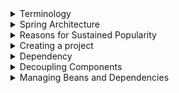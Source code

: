 <details>
<summary>Terminology</summary>

Learn the different terms used in the world of Spring.

The following topics are covered:
- Beans
- Autowiring
- Dependency injection
- Inversion of Control
- IoC container
- Bean factory
- Application context

### Beans

Beans are the objects of classes that are managed by Spring. Traditionally, objects used to create their own dependencies, but Spring manages all the dependencies of an object and instantiates the object after injecting the required dependencies. The `@Component` annotation is the most common method of defining beans.

```java
@Component
public class Vehicle {

}
```

### Autowiring

The process of identifying a dependency, looking for a match, and then populating the dependency is called autowiring. The `@Autowired` annotation tells Spring to find and inject a collaborating bean into another. If more than one bean of the same type is available, Spring throws an error. In the following scenario, two beans of type `Operator` are detected by Spring:

```java
@Component
class Arithmetic() {
    @Autowired
    private Operator operator;
    //...
}

@Component
class Addition implements Operator {

}

@Component
class Subtraction implements Operator {

}
```

Spring will not know which bean to inject in the `Arithmetic` bean unless the developer explicitly specifies it.

### Dependency injection

Dependency injection is the process by which Spring looks up the beans that are needed for a particular bean to function and injects them as a dependency. Spring can perform dependency injection by using a **constructor** or by using a **setter method**.

### Inversion of Control

Traditionally, the class which needed the dependency created an instance of the dependency. The class decided when to create the dependency and how to create it. For example, `Engine` class is a dependency of `Vehicle` class, which creates its object:

```java
class Vehicle {
    private Engine engine = new Engine();
    //...
}
```

Spring takes this responsibility from the class and creates the object itself. The developer simply mentions the dependency and the framework takes care of the rest.

```java
class Vehicle {
    private Engine engine;
    //...
}
```

Thus, control moves from the component that needs the dependency to the framework. The framework takes the responsibility for finding out the dependencies of a component, ensuring their availability and injecting them in the component. This process is called **Inversion of Control**.

![01.png](img/01.png)

### IoC container

An **IoC container** is a framework that provides the **Inversion of Control** functionality.

The IoC container manages the beans. For the above-mentioned example, it creates an instance of the `Engine` class, then creates an instance of `Vehicle` class, and then injects the `Engine` object as a dependency into the `Vehicle` object.

```java
class Vehicle {
    private Engine engine;
    //...   
}
```

**IoC container** is a generic term. It is not framework-specific. Spring offers two implementations of the **IoC container**:
1. Bean factory
2. Application context

![02.png](img/02.png)

Both of them are interfaces that have different implementations available. Application context is the typical IoC container in the context of Spring. Spring recommends using it unless there is a memory concern, like in a mobile device. If available memory is low, bean factory should be used.

### Bean factory

The basic version of the Spring IoC container is **bean factory**. It is the legacy IoC container and provides basic management for beans and wiring of dependencies. In Spring, bean factory still exists to provide backward compatibility.

### Application context

**Application context** adds more features to the bean factory that are typically needed by an enterprise application. It is the most important part of the Spring framework. All the core logic of Spring happens here. It includes basic management of beans and wiring of dependencies as provided by the bean factory. Additional features in application context include **Spring AOP** features, **internationalization**, **web application context**, etc.

</details>


<details>
<summary>Spring Architecture</summary>

Discussion of the modular architecture of Spring and popular Spring projects.

The following topics are covered:
- Spring modules
  - Data access / integration
  - Web (MVC / remoting)
  - Test
  - AOP
- Spring projects

Spring is not one big framework. It is broken down into modules. This can be seen in the Maven Dependencies folder, where there are a lot of JAR files instead of just one big JAR.

![03.png](img/03.png)

Spring is built in a modular way and this enables some modules to be used without using the whole framework. It also makes integration with other frameworks easy. The developer can choose which module to use and discard ones that are not required.

### Spring modules

The modules of Spring architecture, grouped together in layers, are shown below:

![04.png](img/04.png)

The Core Container contains the following modules: **Beans**, **Core**, **Context**, and **Spring Expression Language (SpEL)**. These modules provide fundamental functionality of the Spring framework, like **Inversion of Control (IoC)**, **dependency injection**, **internationalization** as well as support for querying the object at run time.

### Data access / integration

Spring has very good integration with data and integration layers, and provides support to interact with databases. It contains modules like **JDBC**, **ORM**, **OXM**, **JMS**, and **Transactions**.
- The JDBC (Java Database Connectivity) module allows the data layer to interact with databases to get data or store data, or to interact with other systems without the need of cumbersome JDBC coding. Spring JDBC is very straightforward as compared to plain JDBC and makes the code very short.
- The ORM (Object Relational Mapping) module provides support to integrate with ORM frameworks including Hibernate and JPA.
- The JMS (Java Messaging Service) module talks to other applications through the queue to produce and consume messages.
- The OXM (object-XML mapping) module makes the object-to-XML transformation easy by providing useful features.
- The transaction management module provides support for successful rollback in case a transaction fails.

### Web (MVC / remoting)

It contains the **Web**, **Servlets**, **Portlets**, and **Sockets** modules to support the creation of a web application. Spring offers a web framework of its own called **Spring MVC**.

### Test

The **Test** module handles the cross-cutting concern of unit testing. The **Spring Test** framework supports testing with **JUnit**, **TestNG**, as well as creating mock objects for testing the code in isolation.

### AOP

The **AOP** module provides **Aspect Oriented Programming** functionality like **method interception** and **pointcuts** as well as **security** and **logging** features. Spring has its own module called **Spring AOP** that offers basic, aspect-oriented programming functionality. Advanced AOP functionality can be implemented through integration with **AspectJ**. AOP features cross-cutting concerns from business logic.

### Spring projects

Spring also provides solutions to different enterprise application problems through **Spring projects**. Some of them are discussed below:

![05.png](img/05.png)

**Spring Boot** is used to develop microservices. It makes developing applications easy through features like startup projects, auto configuration, and actuator. Spring Boot has gained massive popularity since it was first released in 2014.

**Spring Cloud** allows the development of cloud native applications that can be dynamically configured and deployed. It provides functionality for handling common patterns in distributed systems.

**Spring Data** provides consistent access to SQL and NoSQL databases.

**Spring Integration** implements the patterns outlined by the book Enterprise Application Integration Patterns. It allows enterprise applications to be connected easily through messaging and declarative adapters.

**Spring Batch** provides functionality to handle large volumes of data like ability to restart, ability to read from and write to different systems, chunk processing, parallel processing, and transaction management.

**Spring Security** provides security solutions for different applications be it a web application or a REST service. It also provides authentication and authorization features.

**Spring Session** manages session information and makes it easier to share session data between services in the cloud regardless of the platform/container. It also supports multiple sessions in a single browser instance.

**Spring Mobile** offers device detection and progressive rendering options that make mobile web application development easy.

**Spring Android** facilitates the development of Android applications.

</details>


<details>
<summary>Reasons for Sustained Popularity</summary>

Discussion of some factors of Spring that led to its widespread adoption and sustained popularity.

The following topics are covered:
- Flexibility and integration with other frameworks
- Removes plumbing code
- Promotes testable code
- Staying up-to-date

### Flexibility and integration with other frameworks

Spring has a very flexible architecture. Spring modules are not dependent on one another and offer a developer the freedom to pick and choose according to the requirements of the application. Spring projects are designed with very specific purposes in mind.

Spring offers integration with a large number of frameworks. For example, even though Spring offers its own MVC framework, SpringMVC, it also offers integration with other MVC frameworks. Using Spring does not decrease the developer's options.

### Removes plumbing code

Plumbing code not only makes programming longer but also reduces the readability of code. For example, in JDBC programming, a lot of code is required for simple functionality. Connection establishment and exception handling span many lines of code.

Spring removes plumbing code and lets the programmer focus on the application logic. The amount of code written in Spring is negligible. No exception handling code is required because Spring makes all its exceptions unchecked.

### Promotes testable code

Spring framework enables writing testable code. It offers good integration with JUnit and Mockito frameworks, which lets us write unit tests quickly and easily. The core feature of Spring is dependency injection and if it is used properly, writing unit tests for the code becomes very easy.

### Staying up-to-date

Spring is able to stay current and adapt to changes in development. For example, microservices and cloud services have evolved in the last decade. Spring has come up with projects to keep up with the trend, like Spring Boot, which helps with designing microservices.

</details>


<details>
<summary>Creating a project</summary>

There are different ways of creating a Spring project:
1. Follow the **Spring Initializr** instructions: https://start.spring.io/
   - Select the dependencies and create a basic project structure with a **Maven** or **Gradle** build specification. This project is available for download in the form of a zip file to be used in a variety of IDEs like **Eclipse**, **IntelliJ**, etc.
2. Use the **Spring Initializr** plugin for IntelliJ.
3. If using **Maven** for dependency management and you know the dependencies your project will need: <a href="https://search.maven.org/">Search **Maven Central**</a> for the dependencies your project requires. 
4. Refer to the `pom.xml` of this project and copy any dependencies your project requires.

The highlight of Spring Boot is its auto-configuration feature whereby it automatically includes all the dependencies of a project based on property files and JAR classpaths. Spring Boot is basically the Spring framework along with embedded servers. Spring Boot removes the need for XML configuration.

![06.png](img/06.png)

<blockquote>Note: Given the simplicity and ease that Spring Boot provides, we will use it to create our first Spring project.</blockquote>

This project will use a **Maven** build configuration, with **Spring Boot v2.4.3** at the time of this writing.

Any version which is greater than **Spring Boot 2.0** should work for the examples in this project. It is better to avoid `SNAPSHOT` versions as they are alpha or beta versions.

Specify a **GroupId** and **ArtifactId** for the project. This project used the IntelliJ IDE's **New Project** prompts to create these.

![07.png](img/07.png)

Spring Initializr, by default, creates Spring as one of the dependencies of the project, so we do not need to explicitly specify any dependency. Later in this course, we will create projects with dependencies like **Web**, **AOP**, **JDBC**, **JPA**, etc.

![08.png](img/08.png)

When the **Generate** button on the form is clicked, the Initializer creates a zip file that is downloaded by the browser. Unzip this file and place it in a folder on the hard drive.

To import this project in Eclipse, choose **File => Import => Existing Maven Projects**. Search for **Maven** in the search bar if the option isn't visible. Browse to the folder on the hard drive where the unzipped Spring Boot project is placed. The `pom.xml` file can be seen. Select the file and click **Finish** to import the project.

![09.png](img/09.png)

All the dependencies needed to set up the project will be downloaded via the IDE. When the import process finishes, the following hierarchy can be seen:
- `src/main/java` where the Java code will be written. Right now, it contains the project file `<YourAppName>Application.java`
- `src/main/resources` where the application properties are written.
- `src/test/java` where the tests will be written.

![10.png](img/10.png)

The `pom.xml` file contains the project metadata information and lists the dependencies.

If using **Eclipse**, The Maven Dependencies folder contains the jar files of all the dependencies. If you used Initializr, Spring may have automatically added the dependencies `spring-boot-starter`, `spring-context`, `spring-beans`, and `spring-core`, among other dependencies.

![11.png](img/11.png)

When the project dependencies are finished downloading, they can be found in the **External Libraries** folder, if using **IntelliJ**.

The `org.squidmin.spring` package contains the main application, `Application.java`, which contains the `main` method. The `main` method of the `Application` class can be used to execute the Spring Boot application.

In IntelliJ, an easy way to run the main application is to right-click on the `Application.java` file in the **Project View** and select **Run 'Application.main()'**.

![12.png](img/12.png)

This will launch a simple *Spring context*. The program successfully runs and prints some text on the console.

![13.png](img/13.png)

</details>


<details>
<summary>Dependency</summary>

This section discusses the concept of dependency by setting up a simple example using a Spring Boot application.

The following topics are covered:
- Tight coupling

In this section, we will build a movie recommender system and add some logic to it.

A recommender system is a system that filters some entities based on the user's history. Recommender systems also rank these items based on user preferences. The system works by taking an input and then finding items similar to that input.

In this section, we will write the basic code for a movie recommender application. The application will take a movie and recommend other movies similar to it. There are various ways in which recommendations can be found. One method is content-based filtering in which item-to-item similarity is used as a basis for finding matches. So, for a movie like Finding Dory, the system will find movies of the same genre, like Happy Feet, Ice Age, Shark Tale, etc.

![14.png](img/14.png)

1. We will create sub-packages inside the `org.squidmin.spring.basics.movierecommendersystem` package to keep the files for every section separate. This is an optional step. Right-click on the base package, mouse-hover **New =>**, and select **Package**. Then provide the name as `section1` and press **Enter** to create the sub-package.

![15.png](img/15.png)

![16.png](img/16.png)

![17.png](img/17.png)

The package for each section contains the `MovieRecommenderSystemApplication` class containing the main method. This file can simply be copied from the `org.squidmin.spring.basics.movierecommendersystem` package to the newly created package.

![18.png](img/18.png)

2. We will create a class named `RecommenderImplementation` in the section1 sub-package.

![19.png](img/19.png)

![20.png](img/20.png)

The `RecommenderImplementation` class will have a method called `recommendMovies()`, which will find similar movies using a content-based filter and then return the results.

The `recommendMovies()` method takes a movie as input so the input parameter is of type String and returns a list of similar movies. Hence, the return type is String[]. Inside the method, we will use a filter to find similar movies and return the results.

```java
public class RecommenderImplementation {
    public String[] recommendMovies (String movie) {
        return new String[] {"M1", "M2", "M3"};
    }
}
```

We need to hard code the results returned by this method to avoid compile-time errors. The hard coded results will be removed in **step 5**.

Now, we will write the logic of the `recommendMovies()` method in the `RecommenderImplementation` class. As mentioned earlier, we will use a technique called content-based filtering to find movie recommendations. We can implement this technique as a separate class to keep the `recommendMovies()` method independent of the filter implementation.

We will create a new class `ContentBasedFilter` that has a method `getRecommendations()` implementing the logic of the content-based filter. The method returns a list of movies that are relevant to the input, taking into account the user's watch history as well as movies that are similar to the input. We will not make it complex at this step and ignore input arguments like the number of movies to recommend, user's watch history, and the user-movie matrix of ratings.

Our method will have just one input parameter, the movie name, of `String` type. All the steps in finding the relevant movies are performed in this method.

<blockquote>We have hardcoded the results. The <code>getRecommendations()</code> method returns three movies similar to the movie, “<i>Finding Dory</i>”.</blockquote>

```java
public class ContentBasedFilter {
    public String[] getRecommendations(String movie) {
        // TODO: Logic of content based filter
        return new String[] {"Happy Feet", "Ice Age", "Shark Tale"};
    }
}
```

Now, we can use an object of the `ContentBasedFilter` class in the `RecommenderImplementation` class as follows:

Since the `getRecommendations()` method is returning a `String[]`, we can remove our hard-coded results and replace them with the actual ones returned by the method.

In the `MovieRecommenderSystemApplication` class, we will create an object of the `RecommenderImplementation` class and use it to find movie recommendations for the movie, *Finding Dory*, as follows:

```java
import java.util.Arrays;

public class MovieRecommenderSystemApplication {
    public static void main(String[] args) {
        RecommenderImplementation recommender = new RecommenderImplementation();    
        String[] result = recommender.recommendMovies("Finding Dory");
        System.out.println(Arrays.toString(result));
    }
}
```

To make the output readable, we use the `toString()` method after importing `java.util.Arrays`.

The code in the widget below, when executed, returns a list of movies hard-coded in the `ContentBasedFilter` class.

### `MovieRecommenderSystem.java`

```java
package org.squidmin.spring.basics.movierecommendersystem.section1;

import java.util.Arrays;

import org.springframework.boot.autoconfigure.SpringBootApplication;
import org.squidmin.spring.basics.movierecommendersystem.section1.RecommenderImplementation;


@SpringBootApplication
public class MovieRecommenderSystemApplication {

    public static void main(String[] args) {

        //SpringApplication.run(MovieRecommenderSystemApplication.class, args);

        // Create an instance of the RecommenderImplementation class.
        RecommenderImplementation recommender = new RecommenderImplementation();

        // Call the recommendMovies() method to get recommendations.
        String[] result = recommender.recommendMovies("Finding Dory");

        // Display the results.
        System.out.println(Arrays.toString(result));

    }

}
```

### `RecommenderImplementation.java`

```java
package org.squidmin.spring.basics.movierecommendersystem.section1;

import org.squidmin.spring.basics.movierecommendersystem.section1.ContentBasedFilter;

public class RecommenderImplementation {

    public String[] recommendMovies(String movie) {
        // Use content based filter to find similar movies.

        ContentBasedFilter filter = new ContentBasedFilter();
        String[] results = filter.getRecommendations(movie);

        // Return the results.
        //return new String[] {"M1", "M2", "M3"};
        return results;
    }

}
```

### `ContentBasedFilter.java`

```java
package org.squidmin.spring.basics.movierecommendersystem.section1;

public class ContentBasedFilter {
	public String[] getRecommendations(String movie) {
		// Implement logic of content based filter.
		
		// Return movie recommendations.
		return new String[] {"Happy Feet", "Ice Age", "Shark Tale"};
	}
}
```

#### Output

```
[Happy Feet, Ice Age, Shark Tale]
```

### Tight coupling

As can be seen, the `ContentBasedFilter` class is a dependency of the `RecommenderImplementation` class. The `RecommenderImplementation` class needs an object of the `ContentBasedFilter` class to perform its task. This is an example of tight coupling.

![21.png](img/21.png)

If we want to use another filter in place of the content-based filter, we will need to change the code in the `RecommenderImplementation` class.

Consider a scenario where we want to use one type of filter in one situation and another type of filter in another situation. Tight coupling makes this difficult to achieve.

In the simple example above, we created two classes which work together, thus creating a dependency. In a typical enterprise application, there are a large number of objects which work together to provide some end result to the user. This results in a lot of dependencies. Spring is a dependency injection framework that makes the process of managing these dependencies easy.

</details>


<details>
<summary>Decoupling Components</summary>

Discussion of changing tightly coupled code to be loosely coupled.

The following topics are covered:
- Filter interface
- Loose coupling

Right now, the `RecommenderImplementation` class is hard coded to use the `ContentBasedFilter` class. If we need to change the way our application recommends movies, we will need to change the code of the `RecommenderImplementation` class.

Say we want to switch from the `ContentBased` filter to `Collaborative` filter and take into account the preferences of users having a similar watch history.

<figure>
<img src="img/22.png" />
<figcaption align="center"><b>Collaborative filtering</b></figcaption>
</figure>

1. We've created a subpackage called **section2** inside the `org.squidmin.spring.basics.movierecommendersystem` package for the code example shown in this lesson.<br/><br/>The package contains the `MovieRecommenderSystemApplication.java`, `RecommenderImplementation.java`, and `ContentBasedFilter.java` files from the previous lesson.
   <br/><br/>
2. Changing the type of filter from **content based** to **collaborative** would call for a change in the code of the `RecommenderImplementation` class.<br/><br/>First, let's create a class `CollaborativeFilter`, which, like the `ContentBasedFilter` class, has one method `getRecommendations()` as follows:

```java
public class CollaborativeFilter {
    public String[] getRecommendations(String movie) {
        // TODO: Logic of collaborative filter
        return new String[] { };
     }
 }
```

This method recommends a list of movies for “*Finding Dory*” based on the logic of the `CollaborativeFilter` class.

3. If we want to switch to the new filter created in the previous step, we will have to change the code in the `RecommenderImplementation` class as follows:

```java
public class RecommenderImplementation {
    public String[] recommendMovies(String movie) {
        CollaborativeFilter filter = new CollaborativeFilter();
        String[] results = filter.getRecommendations("Finding Dory");
        return results;
    }
}
```

Here, we have created an object of the `CollaborativeFilter` class instead of the `ContentBasedFilter` class. Every time we want to change the filter implementation, we will have to change the code in the `recommendMovies()` method.

### Filter interface

One way to make the code loosely coupled is by using an interface called `Filter`. An interface contains abstract methods whose implementation is left to the classes using it.

The `Filter` interface will have only one method definition.

```java
public interface Filter {
    public String[] getRecommendations(String movie);
}
```

Both `ContentBasedFilter` and `CollaborativeFilter` now implement the `Filter` interface.

```java
public class ContentBasedFilter implements Filter {
    //...
}
```

```java
public class CollaborativeFilter implements Filter {
    //...
}
```

### Loose coupling

Loose coupling can be achieved by making the `RecommenderImplementation` class use the interface instead of one of its implementations. We will create a constructor for the `RecommenderImplementation` class to initialize the `Filter`.

```java
public class RecommenderImplementation {

    // Use the Filter interface to select the filter.
    private Filter filter;
            
    public RecommenderImplementation(Filter filter) {
        super();
        this.filter = filter;
    }

    // Use a filter to find recommendations.
    public String [] recommendMovies (String movie) {
        //...
    }
    
}
```

The method `getRecommendations()` now belongs to the interface. To check which implementation of the interface is being used to get movie recommendations, we can print the name of the filter as follows:

```java
public class RecommenderImplementation {
    // Use the Filter interface to select the filter.
    private Filter filter;

    public RecommenderImplementation(Filter filter) {
        super();
        this.filter = filter;
    }
    
    public String[] recommendMovies(String movie) {
        // Print the name of interface implementation being used.
        System.out.println("Name of the filter in use: " + filter + "\n");

        String[] results = filter.getRecommendations("Finding Dory");

        return results;
    }
}
```

By using the interface instead of an actual implementation, we can dynamically choose which algorithm to use. Our code has now become loosely coupled. In the `MovieRecommenderSystemApplication` file, when we create a `RecommenderImplementation` object, we can pass the name of the filter to use:

#### `MovieRecommenderSystem.java`

```java
package org.squidmin.spring.basics.movierecommendersystem.section2;

import java.util.Arrays;

import org.springframework.boot.autoconfigure.SpringBootApplication;
import org.squidmin.spring.basics.movierecommendersystem.section2.ContentBasedFilter;
import org.squidmin.spring.basics.movierecommendersystem.section2.RecommenderImplementation;

@SpringBootApplication
public class MovieRecommenderSystemApplication {

    public static void main(String[] args) {
        // Passing the name of the filter as a constructor argument.
        RecommenderImplementation recommender = new RecommenderImplementation(new ContentBasedFilter());

        // Call recommendMovies() method to get recommendations.
        String[] result = recommender.recommendMovies("Finding Dory");

        // Display results.
        System.out.println(Arrays.toString(result));
    }

}
```

#### `CollaborativeFilter.java`

```java
package org.squidmin.spring.basics.movierecommendersystem.section2;

import org.squidmin.spring.basics.movierecommendersystem.section2.Filter;

public class CollaborativeFilter implements Filter {
    public String[] getRecommendations(String movie) {
        // TODO: Logic of content based filter
        return new String[]{"Finding Nemo", "Ice Age", "Toy Story"};
    }
}
```

#### `ContentBasedFilter.java`

```java
package org.squidmin.spring.basics.movierecommendersystem.section2;

import org.squidmin.spring.basics.movierecommendersystem.section2.Filter;

public class ContentBasedFilter implements Filter {

    public String[] getRecommendations(String movie) {
        // TODO: Implement the logic of the content based filter.

        // Return movie recommendations.
        return new String[]{"Happy Feet", "Ice Age", "Shark Tale"};
    }

}
```

#### `RecommenderImplementation.java`

```java
package org.squidmin.spring.basics.movierecommendersystem.section2;

import org.squidmin.spring.basics.movierecommendersystem.section2.Filter;

public class RecommenderImplementation {

    // Use the Filter interface to select filter.
    private Filter filter;

    public RecommenderImplementation(Filter filter) {
        super();
        this.filter = filter;
    }

    // Use a filter to find recommendations.
    public String[] recommendMovies(String movie) {
        // Print the name of the interface implementation being used.
        System.out.println("Name of the filter in use: " + filter + "\n");

        String[] results = filter.getRecommendations("Finding Dory");

        return results;
    }

}
```

#### `Filter.java`

```java
package org.squidmin.spring.basics.movierecommendersystem.section2;

public interface Filter {
	public String[] getRecommendations(String movie);
}
```

Let's now change the code to use the `CollaborativeFilter` and see the output change.

In this section we made the `RecommenderImplementation` class independent of the filter implementation. The `RecommenderImplementation` now calls methods of the `Filter` interface.

![23.png](img/23.png)

Now `Filter` is a dependency of `RecommenderImplementation`. We still have to create an object of `RecommenderImplementation` and an object of `Filter` and pass the objects to the constructor.

</details>


<details>
<summary>Managing Beans and Dependencies</summary>

Learn how to use annotations to direct Spring to manage beans and autowire dependencies.

The following topics are covered:
- `@Component`
- `@Autowired`
- `@ComponentScan`
- `@SpringBootApplication`

So far, we have created objects of RecommenderImplementation class and two classes implementing the Filter interface. We are binding the objects together in the constructor. Our code is now loosely coupled as we are passing the name of the filter to be used as a constructor argument.

Spring automates the above process of creating objects and binding them together. It takes the responsibility of creating instances of classes and binding instances based on their dependencies. The instances or objects that Spring manages are called beans. To manage objects and dependencies, Spring requires information about three things:
- Beans
- Dependencies
- Location of beans

1. For the code example shown in this lesson, we have created a sub-package called `section3` inside the package `org.squidmin.spring.basics.movierecommendersystem`. The package contains `MovieRecommenderSystemApplication.java`, `RecommenderImplementation.java`, `ContentBasedFilter.java`, and `CollaborativeFilter.java` files from the previous section.

### `@Component`
- If we want Spring to create and manage objects, we can do so by adding the `@Component` annotation at the beginning of the class and importing `org.springframework.stereotype.Component`. For now, we want Spring to manage objects of `RecommenderImplementation` and `ContentBasedFilter` class only, so we will add the `@Component` annotation at two places in the code:

```java
import org.springframework.stereotype.Component;

@Component
public class RecommenderImplementation {
    //...
}
```

```java
import org.springframework.stereotype.Component;

@Component
public class ContentBasedFilter implements Filter {
    //...
}
```

The Spring container will have two beans, one of type `RecommenderImplementation` and the other of type `ContentBasedFilter`.

![01.png](movierecommendersystem/img/01.png)

### `@Autowired`

- The second thing Spring needs to know is the dependencies of each object. The `@Autowired` annotation is used for this purpose, and we need to import `org.springframework.beans.factory.annotation.Autowired` to be able to use this annotation. In our application, the `ContentBasedFilter` class (which implements the `Filter` interface) is a dependency of the `RecommenderImplementation` class.

```java
import org.springframework.stereotype.Component;
import org.springframework.beans.factory.annotation.Autowired;

@Component
public class RecommenderImplementation {
    @Autowired
    private Filter filter;
    // ...
}
```

The `@Autowired` annotation tells Spring that `RecommenderImplementation` needs an object of type `Filter`. In other words, `Filter` is a dependency of `RecommenderImplementation`.

![02.png](movierecommendersystem/img/02.png)

### `@Autowired`

- The third thing that Spring requires from the developer, is the location of the beans so that it can find them and autowire the dependencies. The `@ComponentScan` annotation is used for this purpose. This annotation can be used with or without arguments. It tells Spring to scan a specific package and all of its sub-packages. In our case, all the files that contain beans are in the same package, `org.squidmin.spring`, so we want Spring to do a component scan on this package. Since we are using Spring Boot, it uses the `@SpringBootApplication` annotation on the `MovieRecommenderSystemApplication` class. This annotation is equivalent to the following three annotations:
- `@Configuration`, which declares a class as the source for bean definitions
- `@EnableAutoConfiguration`, which allows the application to add beans using classpath definitions
- `@ComponentScan`, which directs Spring to search for components in the path specified

![03.png](movierecommendersystem/img/03.png)

Because of the `@SpringBootApplication` annotation, we do not need to use `@ComponentScan` annotation in our code.



</details>
